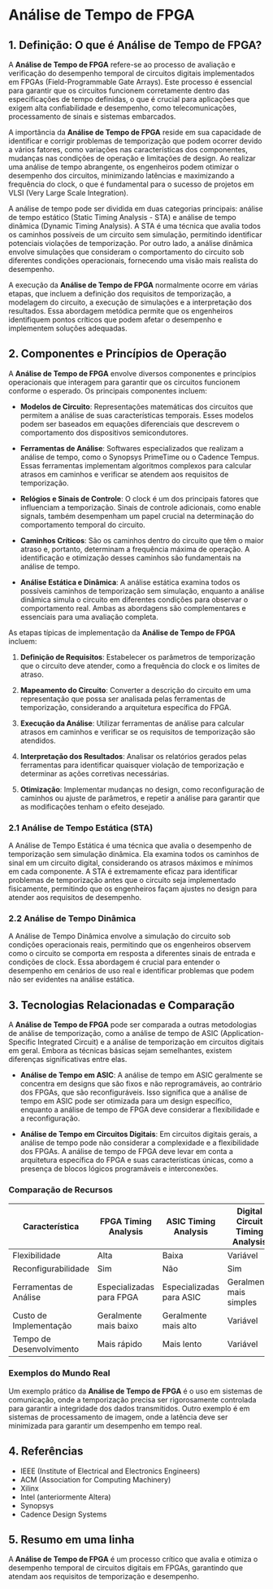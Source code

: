 # Análise de Tempo de FPGA

## 1. Definição: O que é **Análise de Tempo de FPGA**?
A **Análise de Tempo de FPGA** refere-se ao processo de avaliação e verificação do desempenho temporal de circuitos digitais implementados em FPGAs (Field-Programmable Gate Arrays). Este processo é essencial para garantir que os circuitos funcionem corretamente dentro das especificações de tempo definidas, o que é crucial para aplicações que exigem alta confiabilidade e desempenho, como telecomunicações, processamento de sinais e sistemas embarcados.

A importância da **Análise de Tempo de FPGA** reside em sua capacidade de identificar e corrigir problemas de temporização que podem ocorrer devido a vários fatores, como variações nas características dos componentes, mudanças nas condições de operação e limitações de design. Ao realizar uma análise de tempo abrangente, os engenheiros podem otimizar o desempenho dos circuitos, minimizando latências e maximizando a frequência do clock, o que é fundamental para o sucesso de projetos em VLSI (Very Large Scale Integration).

A análise de tempo pode ser dividida em duas categorias principais: análise de tempo estático (Static Timing Analysis - STA) e análise de tempo dinâmica (Dynamic Timing Analysis). A STA é uma técnica que avalia todos os caminhos possíveis de um circuito sem simulação, permitindo identificar potenciais violações de temporização. Por outro lado, a análise dinâmica envolve simulações que consideram o comportamento do circuito sob diferentes condições operacionais, fornecendo uma visão mais realista do desempenho.

A execução da **Análise de Tempo de FPGA** normalmente ocorre em várias etapas, que incluem a definição dos requisitos de temporização, a modelagem do circuito, a execução de simulações e a interpretação dos resultados. Essa abordagem metódica permite que os engenheiros identifiquem pontos críticos que podem afetar o desempenho e implementem soluções adequadas.

## 2. Componentes e Princípios de Operação
A **Análise de Tempo de FPGA** envolve diversos componentes e princípios operacionais que interagem para garantir que os circuitos funcionem conforme o esperado. Os principais componentes incluem:

- **Modelos de Circuito**: Representações matemáticas dos circuitos que permitem a análise de suas características temporais. Esses modelos podem ser baseados em equações diferenciais que descrevem o comportamento dos dispositivos semicondutores.

- **Ferramentas de Análise**: Softwares especializados que realizam a análise de tempo, como o Synopsys PrimeTime ou o Cadence Tempus. Essas ferramentas implementam algoritmos complexos para calcular atrasos em caminhos e verificar se atendem aos requisitos de temporização.

- **Relógios e Sinais de Controle**: O clock é um dos principais fatores que influenciam a temporização. Sinais de controle adicionais, como enable signals, também desempenham um papel crucial na determinação do comportamento temporal do circuito.

- **Caminhos Críticos**: São os caminhos dentro do circuito que têm o maior atraso e, portanto, determinam a frequência máxima de operação. A identificação e otimização desses caminhos são fundamentais na análise de tempo.

- **Análise Estática e Dinâmica**: A análise estática examina todos os possíveis caminhos de temporização sem simulação, enquanto a análise dinâmica simula o circuito em diferentes condições para observar o comportamento real. Ambas as abordagens são complementares e essenciais para uma avaliação completa.

As etapas típicas de implementação da **Análise de Tempo de FPGA** incluem:

1. **Definição de Requisitos**: Estabelecer os parâmetros de temporização que o circuito deve atender, como a frequência do clock e os limites de atraso.

2. **Mapeamento do Circuito**: Converter a descrição do circuito em uma representação que possa ser analisada pelas ferramentas de temporização, considerando a arquitetura específica do FPGA.

3. **Execução da Análise**: Utilizar ferramentas de análise para calcular atrasos em caminhos e verificar se os requisitos de temporização são atendidos.

4. **Interpretação dos Resultados**: Analisar os relatórios gerados pelas ferramentas para identificar quaisquer violação de temporização e determinar as ações corretivas necessárias.

5. **Otimização**: Implementar mudanças no design, como reconfiguração de caminhos ou ajuste de parâmetros, e repetir a análise para garantir que as modificações tenham o efeito desejado.

### 2.1 Análise de Tempo Estática (STA)
A Análise de Tempo Estática é uma técnica que avalia o desempenho de temporização sem simulação dinâmica. Ela examina todos os caminhos de sinal em um circuito digital, considerando os atrasos máximos e mínimos em cada componente. A STA é extremamente eficaz para identificar problemas de temporização antes que o circuito seja implementado fisicamente, permitindo que os engenheiros façam ajustes no design para atender aos requisitos de desempenho.

### 2.2 Análise de Tempo Dinâmica
A Análise de Tempo Dinâmica envolve a simulação do circuito sob condições operacionais reais, permitindo que os engenheiros observem como o circuito se comporta em resposta a diferentes sinais de entrada e condições de clock. Essa abordagem é crucial para entender o desempenho em cenários de uso real e identificar problemas que podem não ser evidentes na análise estática.

## 3. Tecnologias Relacionadas e Comparação
A **Análise de Tempo de FPGA** pode ser comparada a outras metodologias de análise de temporização, como a análise de tempo de ASIC (Application-Specific Integrated Circuit) e a análise de temporização em circuitos digitais em geral. Embora as técnicas básicas sejam semelhantes, existem diferenças significativas entre elas.

- **Análise de Tempo em ASIC**: A análise de tempo em ASIC geralmente se concentra em designs que são fixos e não reprogramáveis, ao contrário dos FPGAs, que são reconfiguráveis. Isso significa que a análise de tempo em ASIC pode ser otimizada para um design específico, enquanto a análise de tempo de FPGA deve considerar a flexibilidade e a reconfiguração.

- **Análise de Tempo em Circuitos Digitais**: Em circuitos digitais gerais, a análise de tempo pode não considerar a complexidade e a flexibilidade dos FPGAs. A análise de tempo de FPGA deve levar em conta a arquitetura específica do FPGA e suas características únicas, como a presença de blocos lógicos programáveis e interconexões.

### Comparação de Recursos
| Característica               | FPGA Timing Analysis          | ASIC Timing Analysis         | Digital Circuit Timing Analysis |
|------------------------------|-------------------------------|------------------------------|---------------------------------|
| Flexibilidade                 | Alta                          | Baixa                        | Variável                        |
| Reconfigurabilidade           | Sim                           | Não                          | Sim                             |
| Ferramentas de Análise       | Especializadas para FPGA      | Especializadas para ASIC     | Geralmente mais simples         |
| Custo de Implementação        | Geralmente mais baixo         | Geralmente mais alto         | Variável                        |
| Tempo de Desenvolvimento       | Mais rápido                   | Mais lento                   | Variável                        |

### Exemplos do Mundo Real
Um exemplo prático da **Análise de Tempo de FPGA** é o uso em sistemas de comunicação, onde a temporização precisa ser rigorosamente controlada para garantir a integridade dos dados transmitidos. Outro exemplo é em sistemas de processamento de imagem, onde a latência deve ser minimizada para garantir um desempenho em tempo real.

## 4. Referências
- IEEE (Institute of Electrical and Electronics Engineers)
- ACM (Association for Computing Machinery)
- Xilinx
- Intel (anteriormente Altera)
- Synopsys
- Cadence Design Systems

## 5. Resumo em uma linha
A **Análise de Tempo de FPGA** é um processo crítico que avalia e otimiza o desempenho temporal de circuitos digitais em FPGAs, garantindo que atendam aos requisitos de temporização e desempenho.